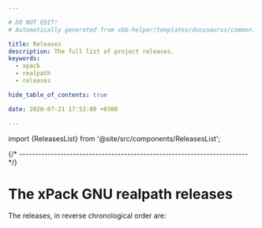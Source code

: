 ```yaml
---

# DO NOT EDIT!
# Automatically generated from xbb-helper/templates/docusaurus/common.

title: Releases
description: The full list of project releases.
keywords:
  - xpack
  - realpath
  - releases

hide_table_of_contents: true

date: 2020-07-21 17:53:00 +0300

---
```


import {ReleasesList} from '@site/src/components/ReleasesList';

{/* ------------------------------------------------------------------------ */}

# The xPack GNU realpath releases

The releases, in reverse chronological order are:

<ReleasesList />
